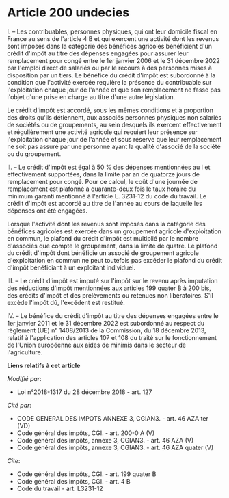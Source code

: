 # Article 200 undecies

I. – Les contribuables, personnes physiques, qui ont leur domicile fiscal en France au sens de l'article 4 B et qui exercent
une activité dont les revenus sont imposés dans la catégorie des bénéfices agricoles bénéficient d'un crédit d'impôt au titre
des dépenses engagées pour assurer leur remplacement pour congé entre le 1er janvier 2006 et le 31 décembre 2022 par l'emploi
direct de salariés ou par le recours à des personnes mises à disposition par un tiers. Le bénéfice du crédit d'impôt est
subordonné à la condition que l'activité exercée requière la présence du contribuable sur l'exploitation chaque jour de
l'année et que son remplacement ne fasse pas l'objet d'une prise en charge au titre d'une autre législation.

Le crédit d'impôt est accordé, sous les mêmes conditions et à proportion des droits qu'ils détiennent, aux associés personnes
physiques non salariés de sociétés ou de groupements, au sein desquels ils exercent effectivement et régulièrement une
activité agricole qui requiert leur présence sur l'exploitation chaque jour de l'année et sous réserve que leur remplacement
ne soit pas assuré par une personne ayant la qualité d'associé de la société ou du groupement.

II. – Le crédit d'impôt est égal à 50 % des dépenses mentionnées au I et effectivement supportées, dans la limite par an de
quatorze jours de remplacement pour congé. Pour ce calcul, le coût d'une journée de remplacement est plafonné à quarante-deux
fois le taux horaire du minimum garanti mentionné à l'article L. 3231-12 du code du travail. Le crédit d'impôt est accordé au
titre de l'année au cours de laquelle les dépenses ont été engagées.

Lorsque l'activité dont les revenus sont imposés dans la catégorie des bénéfices agricoles est exercée dans un groupement
agricole d'exploitation en commun, le plafond du crédit d'impôt est multiplié par le nombre d'associés que compte le
groupement, dans la limite de quatre. Le plafond du crédit d'impôt dont bénéficie un associé de groupement agricole
d'exploitation en commun ne peut toutefois pas excéder le plafond du crédit d'impôt bénéficiant à un exploitant individuel.

III. – Le crédit d'impôt est imputé sur l'impôt sur le revenu après imputation des réductions d'impôt mentionnées aux
articles 199 quater B à 200 bis, des crédits d'impôt et des prélèvements ou retenues non libératoires. S'il excède l'impôt
dû, l'excédent est restitué.

IV. – Le bénéfice du crédit d'impôt au titre des dépenses engagées entre le 1er janvier 2011 et le 31 décembre 2022 est
subordonné au respect du règlement (UE) n° 1408/2013 de la Commission, du 18 décembre 2013, relatif à l'application des
articles 107 et 108 du traité sur le fonctionnement de l'Union européenne aux aides de minimis dans le secteur de
l'agriculture.

**Liens relatifs à cet article**

_Modifié par_:

  - Loi n°2018-1317 du 28 décembre 2018 - art. 127

_Cité par_:

  - CODE GENERAL DES IMPOTS ANNEXE 3, CGIAN3. - art. 46 AZA ter (VD)
  - Code général des impôts, CGI. - art. 200-0 A (V)
  - Code général des impôts, annexe 3, CGIAN3. - art. 46 AZA (V)
  - Code général des impôts, annexe 3, CGIAN3. - art. 46 AZA quater (V)

_Cite_:

  - Code général des impôts, CGI. - art. 199 quater B
  - Code général des impôts, CGI. - art. 4 B
  - Code du travail - art. L3231-12
